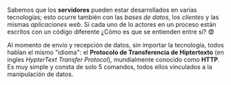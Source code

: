 Sabemos que los **servidores** pueden estar desarrollados en varias tecnologías; esto ocurre también con las _bases de datos_, los _clientes_ y las mismas _aplicaciones web_. Si cada uno de lo actores en un proceso están escritos con un código diferente ¿Cómo es que se entienden entre sí? :fearful:

Al momento de envío y recepción de datos, sin importar la tecnología, todos hablan el mismo "idioma": el **Protocolo de Transferencia de Hiptertexto** (en ingles _HypterText Transfer Protocol_), mundialmente conocido como **HTTP**. Es muy simple y consta de solo 5 comandos, todos ellos vinculados a la manipulación de datos.

